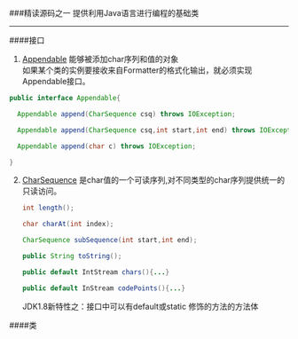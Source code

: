 ###精读源码之一
提供利用Java语言进行编程的基础类
<hr/>
####接口

1. [Appendable](https://github.com/WikiDown/OpenSourceStructure/blob/master/JDK-1.8.0/java.lang/Appendable.java) 能够被添加char序列和值的对象<br/>
  如果某个类的实例要接收来自Formatter的格式化输出，就必须实现Appendable接口。
  ```java
  public interface Appendable{

	Appendable append(CharSequence csq) throws IOException;

	Appendable append(CharSequence csq,int start,int end) throws IOException;

	Appendable append(char c) throws IOException;

}
  ```
  
2. [CharSequence](https://github.com/WikiDown/OpenSourceStructure/blob/master/JDK-1.8.0/java.lang/CharSequence.java) 是char值的一个可读序列,对不同类型的char序列提供统一的只读访问。<br/>
   ```java
   int length();
   
   char charAt(int index);
   
   CharSequence subSequence(int start,int end);
   
   public String toString();
   
   public default IntStream chars(){...}
   
   public default InStream codePoints(){...}

   ```
   JDK1.8新特性之：接口中可以有default或static 修饰的方法的方法体
	



####类
